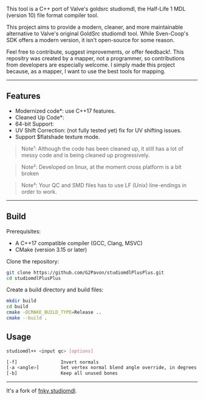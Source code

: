 This tool is a C++ port of Valve's goldsrc studiomdl, the Half-Life 1 MDL (version 10) file format compiler tool.

This project aims to provide a modern, cleaner, and more maintainable alternative to Valve's original GoldSrc studiomdl tool. While Sven-Coop's SDK offers a modern version, it isn't open-source for some reason.

Feel free to contribute, suggest improvements, or offer feedback!. This repositry was created by a mapper, not a programmer, so contributions from developers are especially welcome. I simply made this project because, as a mapper, I want to use the best tools for mapping.

---

## Features

*   Modernized code*:  use C++17 features.
*   Cleaned Up Code*:
*   64-bit Support:
*   UV Shift Correction: (not fully tested yet) fix for UV shifting issues.
*   Support $flatshade texture mode.

>Note¹:
>Although the code has been cleaned up, it still has a lot of messy code and is being cleaned up progressively.

>Note²:
>Developed on linux, at the moment cross platform is a bit broken

>Note³:
>Your QC and SMD files has to use LF (Unix) line-endings in order to work.

---

## Build

Prerequisites:

*   A C++17 compatible compiler (GCC, Clang, MSVC)
*   CMake (version 3.15 or later)


Clone the repository:
```bash
git clone https://github.com/G2Pavon/studiomdlPlusPlus.git
cd studiomdlPlusPlus
```

Create a build directory and build files:
```bash
mkdir build
cd build
cmake -DCMAKE_BUILD_TYPE=Release ..
cmake --build .
```

## Usage

```bash
studiomdl++ <input qc> [options]

[-f]                Invert normals
[-a <angle>]        Set vertex normal blend angle override, in degrees
[-b]                Keep all unused bones

```

---

It's a fork of [fnky studiomdl](https://github.com/fnky/studiomdl).
